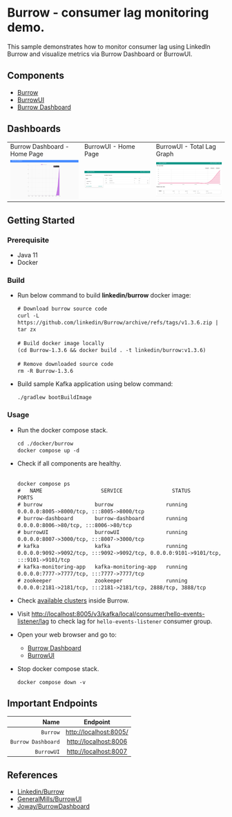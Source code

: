 # Burrow - consumer lag monitoring demo.

This sample demonstrates how to monitor consumer lag using LinkedIn Burrow and visualize metrics via Burrow Dashboard or
BurrowUI.

## Components

* [Burrow](https://github.com/linkedin/Burrow)
* [BurrowUI](https://github.com/GeneralMills/BurrowUI)
* [Burrow Dashboard](https://github.com/joway/burrow-dashboard)

## Dashboards

<table>
  <tr>
  <td>Burrow Dashboard - Home Page</td>
  <td>BurrowUI - Home Page</td>
  <td>BurrowUI - Total Lag Graph</td>
  </tr>
  <tr>
  <td><img src="./../../_docs/img/burrow-dashboard.png" width="250" /></td>
  <td><img src="./../../_docs/img/burrowUI-consumers.png" width="250" /> </td>
  <td><img src="./../../_docs/img/burrowUI-total-graph.png" width="250" /></td>
  </tr>
</table>

## Getting Started

### Prerequisite

* Java 11
* Docker

### Build

* Run below command to build **linkedin/burrow** docker image:
    ```shell
    # Download burrow source code
    curl -L https://github.com/linkedin/Burrow/archive/refs/tags/v1.3.6.zip | tar zx
    
    # Build docker image locally
    (cd Burrow-1.3.6 && docker build . -t linkedin/burrow:v1.3.6)
    
    # Remove downloaded source code
    rm -R Burrow-1.3.6
    ```

* Build sample Kafka application using below command:
  ```shell
  ./gradlew bootBuildImage
  ```

### Usage

* Run the docker compose stack.
  ```shell
  cd ./docker/burrow
  docker compose up -d
  ```

* Check if all components are healthy.
  ```shell
  
  docker compose ps
  #   NAME                   SERVICE                STATUS              PORTS
  # burrow                 burrow                 running             0.0.0.0:8005->8000/tcp, :::8005->8000/tcp
  # burrow-dashboard       burrow-dashboard       running             0.0.0.0:8006->80/tcp, :::8006->80/tcp
  # burrowUI               burrowUI               running             0.0.0.0:8007->3000/tcp, :::8007->3000/tcp
  # kafka                  kafka                  running             0.0.0.0:9092->9092/tcp, :::9092->9092/tcp, 0.0.0.0:9101->9101/tcp, :::9101->9101/tcp
  # kafka-monitoring-app   kafka-monitoring-app   running             0.0.0.0:7777->7777/tcp, :::7777->7777/tcp
  # zookeeper              zookeeper              running             0.0.0.0:2181->2181/tcp, :::2181->2181/tcp, 2888/tcp, 3888/tcp
  ```

* Check [available clusters](http://localhost:8005/v3/kafka) inside Burrow.

* Visit [http://localhost:8005/v3/kafka/local/consumer/hello-events-listener/lag](http://localhost:8005/v3/kafka/local/consumer/hello-events-listener/lag) to check lag for `hello-events-listener` consumer group.

* Open your web browser and go to:
    * [Burrow Dashboard](http://localhost:8006)
    * [BurrowUI](http://localhost:8007)

* Stop docker compose stack.
  ```shell
  docker compose down -v
  ```

## Important Endpoints

| Name | Endpoint | 
| -------------:|:--------:|
| `Burrow` | [http://localhost:8005/](http://localhost:8005/) |
| `Burrow Dashboard` | [http://localhost:8006](http://localhost:8006) |
| `BurrowUI` | [http://localhost:8007](http://localhost:8007) |

## References

* [Linkedin/Burrow](https://github.com/linkedin/Burrow)
* [GeneralMills/BurrowUI](https://github.com/GeneralMills/BurrowUI)
* [Joway/BurrowDashboard](https://github.com/joway/burrow-dashboard)
